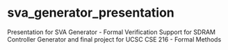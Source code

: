 # sva_generator_presentation
Presentation for SVA Generator - Formal Verification Support for SDRAM Controller Generator and final project for UCSC CSE 216 - Formal Methods
